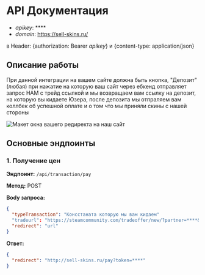 # API Документация

- *apikey*: ****
- *domain*: https://sell-skins.ru/

в Header: {authorization: Bearer *apikey*} и  {content-type: application/json}

## Описание работы

При данной интеграции на вашем сайте должна быть кнопка, "Депозит" (любая) при нажатие на которую ваш сайт через ебкенд отправляет запрос НАМ с трейд ссылкой и мы возвращаем вам ссылку на депозит, на которую вы кидаете Юзера, после депозита мы отпраляем вам коллбек об успешной оплате и о том что мы приняли скины с нашей стороны

![Макет окна вашего редиректа на наш сайт](https://github.com/user-attachments/assets/2051956e-a4c3-4be8-825e-5a2d4e707ed6)


## Основные эндпоинты

### 1. Получение цен

**Эндпоинт:** `/api/transaction/pay`

**Метод:** POST

**Body запроса:**
```json
{
  "typeTransaction": "Консстаната которую мы вам кидаем"
  "tradeurl": "https://steamcommunity.com/tradeoffer/new/?partner=****&token=*****",
  "redirect": "url"
}
```

**Ответ:**
```json
{
  "redirect": "http://sell-skins.ru/pay?token=****"
}
```
